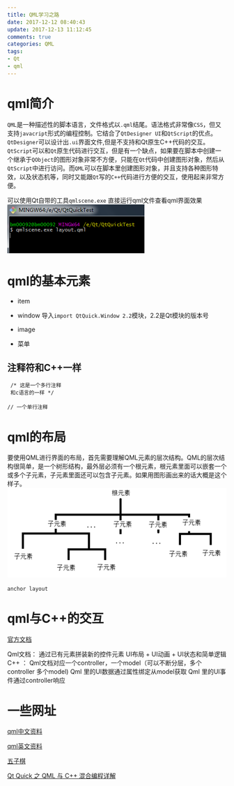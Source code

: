 ```yaml
---
title: QML学习之路
date: 2017-12-12 08:40:43
update: 2017-12-13 11:12:45
comments: true
categories: QML
tags:
- Qt
- qml
---
```


# qml简介
  `QML`是一种描述性的脚本语言，文件格式以`.qml`结尾。语法格式非常像`CSS`，但又支持`javacript`形式的编程控制。它结合了`QtDesigner UI`和`QtScript`的优点。`QtDesigner`可以设计出`.ui`界面文件,但是不支持和Qt原生C++代码的交互。`QtScript`可以和`Qt`原生代码进行交互，但是有一个缺点，如果要在脚本中创建一个继承于`QObject`的图形对象非常不方便，只能在`Qt`代码中创建图形对象，然后从 `QtScript`中进行访问。而`QML`可以在脚本里创建图形对象，并且支持各种图形特效，以及状态机等，同时又能跟`Qt`写的`C++`代码进行方便的交互，使用起来非常方便。




可以使用Qt自带的工具`qmlscene.exe` 直接运行qml文件查看qml界面效果
![ff](qml/qmlscene.png)

# qml的基本元素

- item
- window
 导入`import QtQuick.Window 2.2`模块，2.2是Qt模块的版本号

- image

- 菜单
## 注释符和C++一样
```
 /* 这是一个多行注释
 和c语言的一样 */

// 一个单行注释
```

# qml的布局
要使用QML进行界面的布局，首先需要理解QML元素的层次结构。QML的层次结构很简单，是一个树形结构，最外层必须有一个根元素，根元素里面可以嵌套一个或多个子元素，子元素里面还可以包含子元素。如果用图形画出来的话大概是这个样子。
 ![结构图](qml/zys.png)

    anchor layout    


# qml与C++的交互

[官方文档](http://doc.qt.io/qt-5/qtqml-cppintegration-topic.html)

Qml文档：
通过已有元素拼装新的控件元素
UI布局 + UI动画 + UI状态和简单逻辑
C++ ：
Qml文档对应一个controller，一个model（可以不断分层，多个controller 多个model)
Qml 里的UI数据通过属性绑定从model获取
Qml 里的UI事件通过controller响应






# 一些网址

[qml中文资料](https://github.com/cwc1987/QmlBook-In-Chinese)

[qml英文资料](http://qmlbook.github.io/index.html)

[五子棋](http://quitcoding.com/download/Qt_Quick_Game_Programming_1_0.pdf)

[Qt Quick 之 QML 与 C++ 混合编程详解](http://blog.csdn.net/foruok/article/details/32698603)
